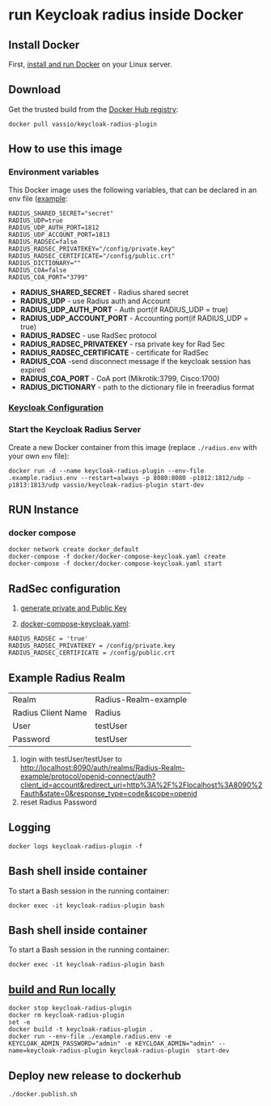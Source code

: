 # run Keycloak radius inside Docker

## Install Docker

First, [install and run Docker](https://docs.docker.com/engine/install/) on your Linux server.

## Download

Get the trusted build from the [Docker Hub registry](https://hub.docker.com/r/vassio/keycloak-radius-plugin/):

```
docker pull vassio/keycloak-radius-plugin
```

## How to use this image

### Environment variables
   This Docker image uses the following variables, that can be declared in an env file ([example](./.example.radius.env):
```
RADIUS_SHARED_SECRET="secret"
RADIUS_UDP=true
RADIUS_UDP_AUTH_PORT=1812
RADIUS_UDP_ACCOUNT_PORT=1813
RADIUS_RADSEC=false
RADIUS_RADSEC_PRIVATEKEY="/config/private.key"
RADIUS_RADSEC_CERTIFICATE="/config/public.crt"
RADIUS_DICTIONARY=""
RADIUS_COA=false
RADIUS_COA_PORT="3799"
```

- **RADIUS_SHARED_SECRET** - Radius shared secret
- **RADIUS_UDP** - use Radius auth and Account
- **RADIUS_UDP_AUTH_PORT** - Auth port(if RADIUS_UDP = true)
- **RADIUS_UDP_ACCOUNT_PORT** - Accounting port(if RADIUS_UDP = true)
- **RADIUS_RADSEC** - use RadSec protocol
- **RADIUS_RADSEC_PRIVATEKEY** - rsa private key for Rad Sec
- **RADIUS_RADSEC_CERTIFICATE** - certificate for RadSec
- **RADIUS_COA** -send disconnect message if the keycloak session has expired
- **RADIUS_COA_PORT** - CoA port (Mikrotik:3799, Cisco:1700)
- **RADIUS_DICTIONARY** - path to the dictionary file in freeradius format

### [Keycloak Configuration](https://github.com/keycloak/keycloak-containers/blob/master/server/README.md)

### Start the Keycloak Radius Server
Create a new Docker container from this image (replace `./radius.env` with your own `env` file):

```
docker run -d --name keycloak-radius-plugin --env-file .example.radius.env --restart=always -p 8080:8080 -p1812:1812/udp -p1813:1813/udp vassio/keycloak-radius-plugin start-dev
```


## RUN Instance
###

### docker  compose
```
docker network create docker_default
docker-compose -f docker/docker-compose-keycloak.yaml create
docker-compose -f docker/docker-compose-keycloak.yaml start
```

## RadSec configuration

1. [generate private and Public Key](../keycloak-plugins/rad-sec-plugin/README.md)

2. [docker-compose-keycloak.yaml](docker-compose-keycloak.yaml):
```
RADIUS_RADSEC = 'true'
RADIUS_RADSEC_PRIVATEKEY = /config/private.key
RADIUS_RADSEC_CERTIFICATE = /config/public.crt
```

## Example Radius Realm

|                    |                      |
|:-------------------|:---------------------|
| Realm              | Radius-Realm-example |
| Radius Client Name | Radius               |
| User               | testUser             |
| Password           | testUser             |
1. login with testUser/testUser to [http://localhost:8090/auth/realms/Radius-Realm-example/protocol/openid-connect/auth?client_id=account&redirect_uri=http%3A%2F%2Flocalhost%3A8090%2Fauth&state=0&response_type=code&scope=openid
](http://localhost:8090/auth/realms/Radius-Realm-example/protocol/openid-connect/auth?client_id=account&redirect_uri=http%3A%2F%2Flocalhost%3A8090%2Fauth%2Frealms%2FRadius-Realm-example%2Faccount%2Flogin-redirect?path%3Dapplications&state=0%2F84406c9b-2682-4af3-b367-d9ae37e9a34f&response_type=code&scope=openid)
2. reset Radius Password

## Logging
```
docker logs keycloak-radius-plugin -f
```

## Bash shell inside container
To start a Bash session in the running container:
```
docker exec -it keycloak-radius-plugin bash
```

## Bash shell inside container
To start a Bash session in the running container:
```
docker exec -it keycloak-radius-plugin bash
```


## [build and Run locally](local.sh)

```
docker stop keycloak-radius-plugin
docker rm keycloak-radius-plugin
set -e
docker build -t keycloak-radius-plugin .
docker run --env-file ./example.radius.env -e KEYCLOAK_ADMIN_PASSWORD="admin" -e KEYCLOAK_ADMIN="admin" --name=keycloak-radius-plugin keycloak-radius-plugin  start-dev

```

## Deploy new release to dockerhub
```
./docker.publish.sh
```
